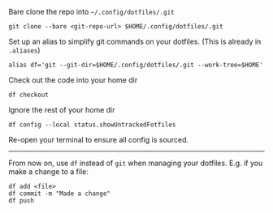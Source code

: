 Bare clone the repo into `~/.config/dotfiles/.git`

```
git clone --bare <git-repo-url> $HOME/.config/dotfiles/.git
```

Set up an alias to simplify git commands on your dotfiles. (This is already in `.aliases`)

```
alias df='git --git-dir=$HOME/.config/dotfiles/.git --work-tree=$HOME'
```

Check out the code into your home dir

```
df checkout
```

Ignore the rest of your home dir

```
df config --local status.showUntrackedFotfiles
```

Re-open your terminal to ensure all config is sourced.

---

From now on, use `df` instead of `git` when managing your dotfiles. E.g. if you make a change to a file:

```
df add <file>
df commit -m "Made a change"
df push
```
